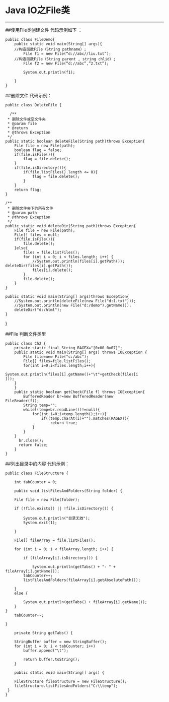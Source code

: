 ﻿# Java IO之File类



---
##使用File类创建文件
代码示例如下 ：

    public class FileDemo{
        public static void main(String[] args){
        //构造函数File（String pathname）;
            File f1 = new File(“d://abc//liu.txt”);
        //构造函数File（String parent , string chlid）;
            File f2 = new File(“d://abc”,”2.txt”);
                
            System.out.println(f1);

        }
    }
    
##删除文件
代码示例：

    public class DeleteFile {

      /**
     * 删除文件或空文件夹
     * @param file
     * @return
     * @throws Exception
     */
    public static boolean deleteFile(String path)throws Exception{
        File file = new File(path);
        boolean flag = false;
        if(file.isFile()){
            flag = file.delete();
        }
        if(file.isDirectory()){
            if(file.listFiles().length <= 0){
                flag = file.delete();
            }
        }
        return flag;
    }
    
    /**
     * 删除文件夹下的所有文件
     * @param path
     * @throws Exception
     */
    public static void deleteDir(String path)throws Exception{
        File file = new File(path);
        File[] files = null;
        if(file.isFile()){
            file.delete();
        }else{
            files = file.listFiles();
            for (int i = 0; i < files.length; i++) {
                //System.out.println(files[i].getPath());                deleteDir(files[i].getPath());
                files[i].delete();
            }
            file.delete();
        }
    }
    
    public static void main(String[] args)throws Exception{
        //System.out.println(deleteFile(new File("d:1.txt")));
        //System.out.println(new File("d:/demo").getName());
        deleteDir("d:/html");
    }
}

##File 判断文件类型

    public class Ch2 {
        private static final String RAGEX="[0x00-0x07]";
        public static void main(String[] args) throws IOException {
            File file=new File("c:/abc");
            File[] files=file.listFiles();
            for(int i=0;i<files.length;i++){
                 System.out.println(files[i].getName()+"\t"+getCheck(files[i          ]));
        }
        }
        public static boolean getCheck(File f) throws IOException{
            BufferedReader br=new BufferedReader(new             FileReader(f));
            String temp="";
            while((temp=br.readLine())!=null){
                for(int i=0;i<temp.length();i++){
                    if((temp.charAt(i)+"").matches(RAGEX)){
                        return true;
                }
            }
        }
          br.close();
          return false;
        }
    }
    
##列出目录中的内容
代码示例：

    public class FileStructure {
            
        int tabCounter = 0;
            
        public void listFilesAndFolders(String folder) {
            
        File file = new File(folder);
            
        if (!file.exists() || !file.isDirectory()) {
                
            System.out.println("目录无效");
            System.exit(1);
            
        }
            
        File[] fileArray = file.listFiles();
            
        for (int i = 0; i < fileArray.length; i++) {
            
            if (fileArray[i].isDirectory()) {
            
                System.out.println(getTabs() + "- " +         fileArray[i].getName());
            tabCounter++;
            listFilesAndFolders(fileArray[i].getAbsolutePath());
            
        }
        else {
            
            System.out.println(getTabs() + fileArray[i].getName());
        }
    }
        tabCounter--;
        
    }
                
        private String getTabs() {
                      
        StringBuffer buffer = new StringBuffer();
        for (int i = 0; i < tabCounter; i++)
            buffer.append("\t");
            
            return buffer.toString();
        }
            
        public static void main(String[] args) {
            
        FileStructure fileStructure = new FileStructure();
        fileStructure.listFilesAndFolders("C:\\temp");
     }
    }





